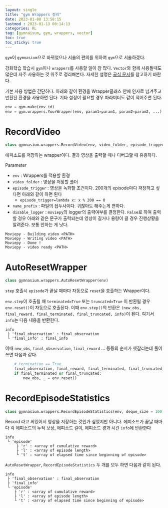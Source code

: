```yaml
---
layout: single
title: "gym Wrappers 정리"
date: 2023-01-08 13:58:15
lastmod : 2023-01-13 00:14:13
categories: RL
tag: [gymnaisum, gym, wrappers, vector]
toc: true
toc_sticky: true
---
```


`gym`이 `gymnasium`으로 바뀌었으나 서술의 편의를 위하여 `gym`으로 서술하겠다.

강화학습 학습시 `gym`이나 `wrappers`를 사용할 일이 참 많다. `Vector`와 함께 사용될때도 많은데 자주 사용하는 것 위주로 정리해본다. 자세한 설명은 [공식 문서](https://gymnasium.farama.org/)를 참고하기 바란다.

기본 사용 방법은 간단하다. 아래와 같이 환경을 Wrapper클래스 안에 인자로 넘겨주고 반환된 환경을 사용하면 된다. 기타 설정이 필요할 경우 파라미터도 같이 적어주면 된다.
```python
env = gym.make(env_id)
env = gym.wrappers.YourWrapper(env, param1=param1, param2=param2, ...)
```

# RecordVideo

```python
class gymnasium.wrappers.RecordVideo(env, video_folder, episode_trigger, step_trigger, video_length, disable_logger = False)
```

에피소드를 저장하는 wrapper이다. 결과 영상을 출력할 때나 디버그할 때 유용하다.

Parameter
* `env` : Wrappers를 적용할 환경
* `video_folder` : 영상을 저장할 폴더
* `episode_trigger` : 영상을 녹화할 조건이다. 200개의 episode마다 저장하고 싶다면 아래와 같이 하면 된다
  * `episode_trigger=lambda x: x % 200 == 0`
* `name_prefix` : 파일의 접두사이다. 귀찮아도 해주는게 편하다.
* `disable_logger` : `moviepy`의 logger의 출력여부를 결정한다. `False`로 하여 출력할 경우 아래와 같은 문구가 출력되는데 영상이 길거나 용량이 클 경우 진행상황을 알려준다. 보통 안하는 게 낫다.
```
Moviepy - Building video <PATH>
Moviepy - Writing video <PATH>
Moviepy - Done !
Moviepy - video ready <PATH>
```

# AutoResetWrapper

```python
class gymnasium.wrappers.AutoResetWrapper(env)
```

`step` 호출시 `episode`가 끝날 때마다 자동으로 `reset`을 호출하는 Wrapper이다.

`env.step`이 호출될 때  `terminated=True` 또는 `truncated=True` 이 반환될 경우 `env.reset()`이 자동으로 호출된다. 이때 `env.step()`의 반환은 `(new_obs, final_reward, final_terminated, final_truncated, info)`이 된다. 여기서 `info`는 다음 내용을 반환한다.
```
info
 ├ 'final_observation' : final_observation
 └ 'final_info' : final_info
```

이때 `new_obs`, `final_observation`, `final_reward` ... 등등의 순서가 헷갈리는데 풀어쓰면 다음과 같다.

```python
    # termination == True
    final_observation, final_reward, final_terminated, final_truncated, info = env.step(action)
    if final_terminated or final_truncated:
        new_obs, _ = env.reset()
```

# RecordEpisodeStatistics

```python
class gymnasium.wrappers.RecordEpisodeStatistics(env, deque_size = 100)
```

Record 라고 써있어서 영상을 저장하는 것인가 싶었지만 아니다. 에피소드가 끝날 때마다 각 에피소드의 누적 보상, 에피소드 길이, 에피소드 경과 시간 `info`에 반환한다

```
info
 └ 'episode'
     ├ 'r' : <array of cumulative reward>
     ├ 'l' : <array of episode length>
     └ 't' : <array of elapsed time since beginning of episode>
```

`AutoResetWrapper`, `RecordEpisodeStatistics` 두 개를 모두 하면 다음과 같이 된다.

```
info
 ├ 'final_observation' : final_observation
 ├ 'final_info'
 └ 'episode'
    ├ 'r' : <array of cumulative reward>
    ├ 'l' : <array of episode length>
    └ 't' : <array of elapsed time since beginning of episode>
```
